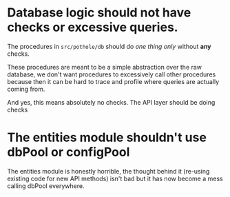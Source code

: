 
# Database logic should not have checks or excessive queries.

The procedures in `src/pothole/db` should do *one thing only* without **any** checks.

These procedures are meant to be a simple abstraction over the raw database,
we don't want procedures to excessively call other procedures because then
it can be hard to trace and profile where queries are actually coming from.

And yes, this means absolutely no checks. The API layer should be doing checks

# The entities module shouldn't use dbPool or configPool

The entities module is honestly horrible,
the thought behind it (re-using existing code for new API methods) isn't bad but
it has now become a mess calling dbPool everywhere.
